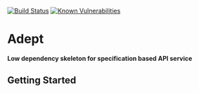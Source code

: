 [![Build Status](https://travis-ci.org/slate-studio/adept.svg?branch=master)](https://travis-ci.org/slate-studio/adept)
[![Known Vulnerabilities](https://snyk.io/test/github/slate-studio/adept/badge.svg?targetFile=package.json)](https://snyk.io/test/github/slate-studio/adept?targetFile=package.json)

# Adept

**Low dependency skeleton for specification based API service**

## Getting Started

